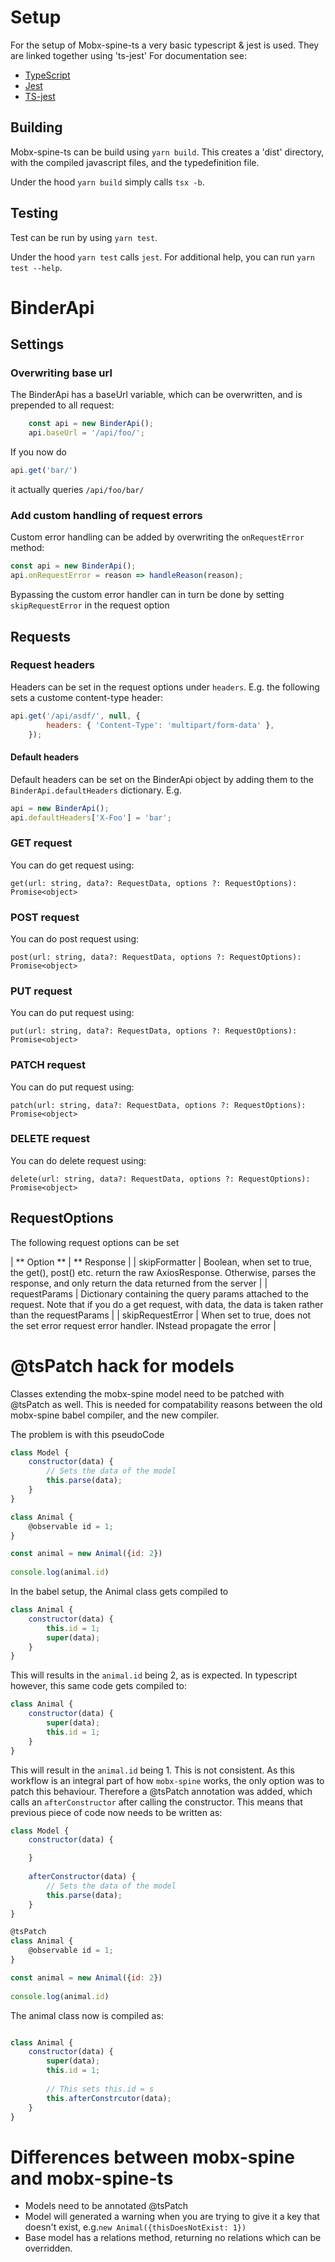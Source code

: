 # Setup
For the setup of Mobx-spine-ts a very basic typescript & jest is used. They are linked together using 'ts-jest' For documentation see:

- [TypeScript](https://www.typescriptlang.org/)
- [Jest](https://jestjs.io/docs/getting-started)
- [TS-jest](https://kulshekhar.github.io/ts-jest/)

## Building
Mobx-spine-ts can be build using `yarn build`. This creates a 'dist' directory, with the compiled javascript files, and the typedefinition file.

Under the hood `yarn build` simply calls `tsx -b`.

## Testing
Test can be run by using `yarn test`. 

Under the hood `yarn test` calls `jest`. For additional help, you can run `yarn test --help`.

# BinderApi

## Settings

### Overwriting base url
The BinderApi has a baseUrl variable, which can be overwritten, and is prepended to all request:

```javascript
    const api = new BinderApi();
    api.baseUrl = '/api/foo/';
```

If you now do

```javascript
api.get('bar/')
```
it actually queries `/api/foo/bar/`


### Add custom handling of request errors
Custom error handling can be added by overwriting the `onRequestError` method:

```javascript
const api = new BinderApi();
api.onRequestError = reason => handleReason(reason);
```

Bypassing the custom error handler can in turn be done by setting `skipRequestError` in the request option




## Requests

### Request headers
Headers can be set in the request options under `headers`. E.g. the following sets a custome content-type header:

```javascript
api.get('/api/asdf/', null, {
        headers: { 'Content-Type': 'multipart/form-data' },
    });
```

#### Default headers
Default headers can be set on the BinderApi object by adding them to the `BinderApi.defaultHeaders` dictionary. E.g.

```javascript
api = new BinderApi();
api.defaultHeaders['X-Foo'] = 'bar';
```

### GET request
You can do get request using: 

```get(url: string, data?: RequestData, options ?: RequestOptions):  Promise<object>```

### POST request
You can do post request using: 

```post(url: string, data?: RequestData, options ?: RequestOptions):  Promise<object>```


### PUT request
You can do put request using: 

```put(url: string, data?: RequestData, options ?: RequestOptions):  Promise<object>```

### PATCH request
You can do put request using: 

```patch(url: string, data?: RequestData, options ?: RequestOptions):  Promise<object>```

### DELETE request
You can do delete request using: 

```delete(url: string, data?: RequestData, options ?: RequestOptions):  Promise<object>```


## RequestOptions
The following request options can be set

| ** Option ** | ** Response |
| skipFormatter | Boolean, when set to true, the get(), post() etc. return the raw AxiosResponse. Otherwise, parses the response, and only return the data returned from the server |
| requestParams | Dictionary containing the query params attached to the request. Note that if you do a get request, with data, the data is taken rather than the requestParams |
| skipRequestError | When set to true, does not the set error request error handler. INstead propagate the error |

# @tsPatch hack for models
Classes extending the mobx-spine model need to be patched with @tsPatch as well. This is needed for compatability reasons between the old mobx-spine babel compiler, and the new compiler.

The problem is with this pseudoCode

```javascript
class Model {
    constructor(data) {
        // Sets the data of the model
        this.parse(data);
    }
}

class Animal {
    @observable id = 1;
}

const animal = new Animal({id: 2})
    
console.log(animal.id)
```

In the babel setup, the Animal class gets compiled to
```javascript
class Animal {
    constructor(data) {
        this.id = 1;
        super(data);
    }
}
```
This will results in the `animal.id` being 2, as is expected. In typescript however, this same code gets compiled to:

```javascript
class Animal {
    constructor(data) {
        super(data);
        this.id = 1;
    }
}
```
This will result in the `animal.id` being 1. This is not consistent. As this workflow is an integral part of how `mobx-spine` works, the only option was to patch this behaviour. Therefore a @tsPatch annotation was added, which calls an `afterConstructor` after calling the constructor. This means that previous piece of code now needs to be written as:


```javascript
class Model {
    constructor(data) {

    }
    
    afterConstructor(data) {
        // Sets the data of the model
        this.parse(data);
    }
}

@tsPatch
class Animal {
    @observable id = 1;
}

const animal = new Animal({id: 2})
    
console.log(animal.id)
```

The animal class now is compiled as:

```javascript

class Animal {
    constructor(data) {
        super(data);
        this.id = 1;
        
        // This sets this.id = s
        this.afterConstrcutor(data);
    }
}

```

# Differences between mobx-spine and mobx-spine-ts
- Models need to be annotated @tsPatch
- Model will generated a warning when you are trying to give it a key that doesn't exist, e.g.`new Animal({thisDoesNotExist: 1})`
- Base model has a relations method, returning no relations which can be overridden.  
